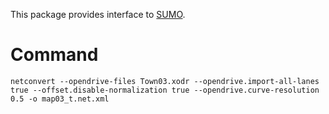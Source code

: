 This package provides interface to [SUMO](http://sumo.sourceforge.net/).

# Command

`netconvert --opendrive-files Town03.xodr --opendrive.import-all-lanes true --offset.disable-normalization true --opendrive.curve-resolution 0.5 -o map03_t.net.xml`
